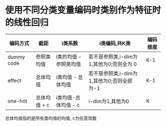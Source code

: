 # 使用不同分类变量编码时类别作为特征时的线性回归

| 编码方式| 截距 |  i类系数 | i类编码,共K类| 编码维度 |
|------ | -------| -------| -------- |   --------| 
| dummy code |  参照类均值 | i类的均值 - 参照类均值 | 若不是参照类,i-dim为1,其他为0;否则全为 0 | K-1 |
| effect | 总体均值 | i类均值 - 总体均值 | 若不是参照类,i-dim为1,其他为0;否则全部为-1 |   K-1|
| one-hot | 总体均值 + c | i类均值-总体均值 - c| i-dim为1,其他为0 | K |

总体均值指的是所有类均值的均值, c为任意常数
